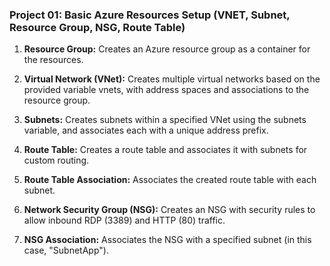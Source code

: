 ### Project 01: Basic Azure Resources Setup (VNET, Subnet, Resource Group, NSG, Route Table)

1. <b>Resource Group:</b> Creates an Azure resource group as a container for the resources.

2. <b>Virtual Network (VNet):</b> Creates multiple virtual networks based on the provided variable vnets, with address spaces and associations to the resource group.

3. <b>Subnets:</b> Creates subnets within a specified VNet using the subnets variable, and associates each with a unique address prefix.

4. <b>Route Table:</b> Creates a route table and associates it with subnets for custom routing.

5. <b>Route Table Association:</b> Associates the created route table with each subnet.

6. <b>Network Security Group (NSG):</b> Creates an NSG with security rules to allow inbound RDP (3389) and HTTP (80) traffic.

7. <b>NSG Association:</b> Associates the NSG with a specified subnet (in this case, "SubnetApp").

